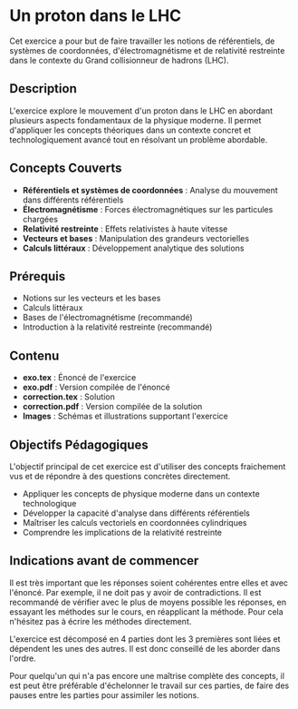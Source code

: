 # Un proton dans le LHC

Cet exercice a pour but de faire travailler les notions de référentiels, de systèmes de coordonnées, d'électromagnétisme et de relativité restreinte dans le contexte du Grand collisionneur de hadrons (LHC).

## Description

L'exercice explore le mouvement d'un proton dans le LHC en abordant plusieurs aspects fondamentaux de la physique moderne. Il permet d'appliquer les concepts théoriques dans un contexte concret et technologiquement avancé tout en résolvant un problème abordable.

## Concepts Couverts

- **Référentiels et systèmes de coordonnées** : Analyse du mouvement dans différents référentiels
- **Électromagnétisme** : Forces électromagnétiques sur les particules chargées
- **Relativité restreinte** : Effets relativistes à haute vitesse
- **Vecteurs et bases** : Manipulation des grandeurs vectorielles
- **Calculs littéraux** : Développement analytique des solutions

## Prérequis

- Notions sur les vecteurs et les bases
- Calculs littéraux
- Bases de l'électromagnétisme (recommandé)
- Introduction à la relativité restreinte (recommandé)

## Contenu

- **exo.tex** : Énoncé de l'exercice
- **exo.pdf** : Version compilée de l'énoncé
- **correction.tex** : Solution
- **correction.pdf** : Version compilée de la solution
- **Images** : Schémas et illustrations supportant l'exercice

## Objectifs Pédagogiques

L'objectif principal de cet exercice est d'utiliser des concepts fraichement vus et de répondre à des questions concrètes directement.

- Appliquer les concepts de physique moderne dans un contexte technologique
- Développer la capacité d'analyse dans différents référentiels
- Maîtriser les calculs vectoriels en coordonnées cylindriques
- Comprendre les implications de la relativité restreinte

## Indications avant de commencer

Il est très important que les réponses soient cohérentes entre elles et avec l'énoncé. Par exemple, il ne doit pas y avoir de contradictions. 
Il est recommandé de vérifier avec le plus de moyens possible les réponses, en essayant les méthodes sur le cours, en réapplicant la méthode.
Pour cela n'hésitez pas à écrire les méthodes directement.

L'exercice est décomposé en 4 parties dont les 3 premières sont liées et dépendent les unes des autres. Il est donc conseillé de les aborder dans l'ordre.

Pour quelqu'un qui n'a pas encore une maîtrise complète des concepts, il est peut être préférable d'échelonner le travail sur ces parties, de faire des pauses entre les parties pour assimiler les notions.
